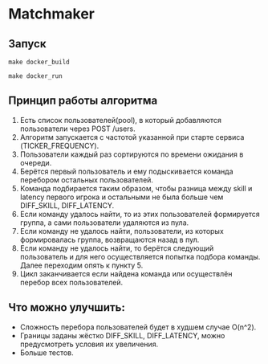 # Matchmaker

## Запуск

```shell
make docker_build
```
```shell
make docker_run
```

## Принцип работы алгоритма
1. Есть список пользователей(pool), в который добавляются пользователи через POST /users.
2. Алгоритм запускается с частотой указанной при старте сервиса (TICKER_FREQUENCY).
3. Пользователи каждый раз сортируются по времени ожидания в очереди.
4. Берётся первый пользователь и ему подыскивается команда перебором остальных пользователей.
5. Команда подбирается таким образом, чтобы разница между skill и latency первого игрока и остальными не была больше 
чем DIFF_SKILL, DIFF_LATENCY.
6. Если команду удалось найти, то из этих пользователей формируется группа, а сами пользователи удаляются из пула.
7. Если команду не удалось найти, пользователи, из которых формировалась группа, возвращаются назад в пул. 
8. Если команду не удалось найти, то берётся следующий пользователь и для него осуществляется попытка подбора команды.
   Далее переходим опять к пункту 5.
9. Цикл заканчивается если найдена команда или осуществлён перебор всех пользователей.

## Что можно улучшить:
* Сложность перебора пользователей будет в худшем случае O(n^2).
* Границы заданы жёстко DIFF_SKILL, DIFF_LATENCY, можно предусмотреть условия их увеличения.
* Больше тестов.